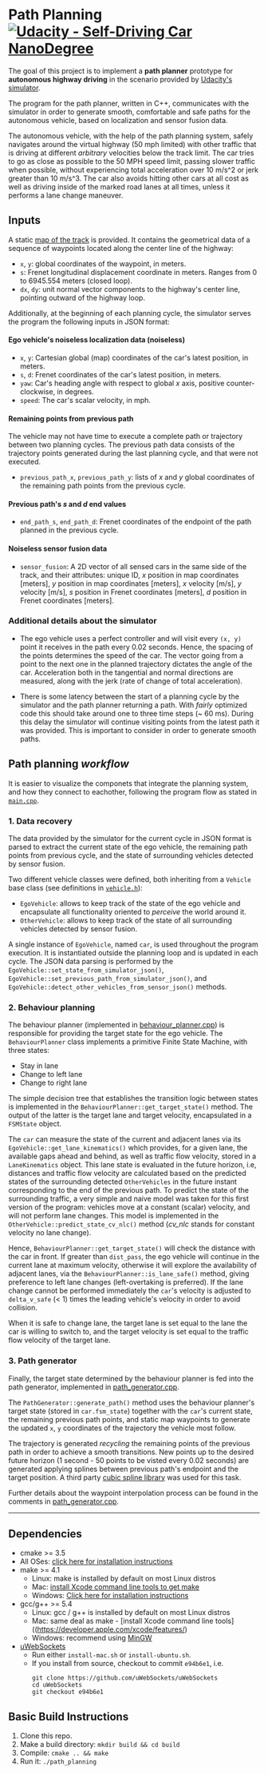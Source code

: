 # **Path Planning**  [![Udacity - Self-Driving Car NanoDegree](https://s3.amazonaws.com/udacity-sdc/github/shield-carnd.svg)](http://www.udacity.com/drive)
[//]: # (Image References)
[placeholder]: ./img/placeholder.png

The goal of this project is to implement a **path planner** prototype for **autonomous highway driving** in the scenario provided by [Udacity's simulator](https://github.com/udacity/self-driving-car-sim/releases).

The program for the path planner, written in C++, communicates with the simulator in order to generate smooth, comfortable and safe paths for the autonomous vehicle, based on localization and sensor fusion data.

The autonomous vehicle, with the help of the path planning system, safely navigates around the virtual highway (50 mph limited) with other traffic that is driving at different *arbitrary* velocities below the track limit. The car tries to go as close as possible to the 50 MPH speed limit, passing slower traffic when possible, without experiencing total acceleration over 10 m/s^2 or jerk greater than 10 m/s^3. The car also avoids hitting other cars at all cost as well as driving inside of the marked road lanes at all times, unless it performs a lane change maneuver.

## Inputs

A static [map of the track](data/higway_map.csv) is provided. It contains the geometrical data of a sequence of waypoints located along the center line of the highway:

* `x`, `y`: global coordinates of the waypoint, in meters.
* `s`: Frenet longitudinal displacement coordinate in meters. Ranges from 0 to 6945.554 meters (closed loop).
* `dx`, `dy`: unit normal vector components to the highway's center line, pointing outward of the highway loop.

Additionally, at the beginning of each planning cycle, the simulator serves the program the following inputs in JSON format:

#### Ego vehicle's noiseless localization data (noiseless)

* `x`, `y`: Cartesian global (map) coordinates of the car's latest position, in meters.
* `s`, `d`: Frenet coordinates of the car's latest position, in meters.
* `yaw`: Car's heading angle with respect to global *x* axis, positive counter-clockwise, in degrees.
* `speed`: The car's scalar velocity, in mph.

#### Remaining points from previous path

The vehicle may not have time to execute a complete path or trajectory between two planning cycles. The previous path data consists of the trajectory points generated during the last planning cycle, and that were not executed.

*  `previous_path_x`, `previous_path_y`: lists of *x* and *y* global coordinates of the remaining path points from the previous cycle.

#### Previous path's *s* and *d* end values

* `end_path_s`, `end_path_d`: Frenet coordinates of the endpoint of the path planned in the previous cycle.

#### Noiseless sensor fusion data

* `sensor_fusion`: A 2D vector of all sensed cars in the same side of the track, and their attributes: unique ID, *x* position in map coordinates [meters], *y* position in map coordinates [meters], *x* velocity [m/s], *y* velocity [m/s], *s* position in Frenet coordinates [meters], *d* position in Frenet coordinates [meters]. 

### Additional details about the simulator

* The ego vehicle uses a perfect controller and will visit every `(x, y)` point it receives in the path every 0.02 seconds. Hence, the spacing of the points determines the speed of the car. The vector going from a point to the next one in the planned trajectory dictates the angle of the car. Acceleration both in the tangential and normal directions are measured, along with the jerk (rate of change of total acceleration).

* There is some latency between the start of a planning cycle by the simulator and the path planner returning a path. With *fairly* optimized code this should take around one to three time steps (~ 60 ms). During this delay the simulator will continue visiting points from the latest path it was provided. This is important to consider in order to generate smooth paths.

### 

## Path planning *workflow*

It is easier to visualize the componets that integrate the planning system, and how they connect to eachother, following the program flow as stated in [`main.cpp`](src/main.cpp).

### 1. Data recovery

The data provided by the simulator for the current cycle in JSON format is parsed to extract the current state of the ego vehicle, the remaining path points from previous cycle, and the state of surrounding vehicles detected by sensor fusion.

Two different vehicle classes were defined, both inheriting from a `Vehicle` base class (see definitions in [`vehicle.h`](src/vehicle.h)):

* `EgoVehicle`: allows to keep track of the state of the ego vehicle and encapsulate all functionality oriented to *perceive* the world around it.
* `OtherVehicle`: allows to keep track of the state of all surrounding vehicles detected by sensor fusion.

A single instance of `EgoVehicle`, named `car`, is used throughout the program execution. It is instantiated outside the planning loop and is updated in each cycle. The JSON data parsing is performed by the `EgoVehicle::set_state_from_simulator_json()`, `EgoVehicle::set_previous_path_from_simulator_json()`, and `EgoVehicle::detect_other_vehicles_from_sensor_json()` methods.

### 2. Behaviour planning

The behaviour planner (implemented in [behaviour_planner.cpp](src/behaviour_planner.cpp)) is responsible for providing the target state for the ego vehicle. The `BehaviourPlanner` class implements a primitive Finite State Machine, with three states: 

* Stay in lane
* Change to left lane
* Change to right lane

The simple decision tree that establishes the transition logic between states is implemented in the `BehaviourPlanner::get_target_state()` method. The output of the latter is the target lane and target velocity, encapsulated in a `FSMState` object.

The `car` can measure the state of the current and adjacent lanes via its `EgoVehicle::get_lane_kinematics()` which provides, for a given lane, the available gaps ahead and behind, as well as traffic flow velocity, stored in a `LaneKinematics` object. This lane state is evaluated in the future horizon, i.e, distances and traffic flow velocity are calculated based on the predicted states of the surrounding detected `OtherVehicles` in the future instant corresponding to the end of the previous path. To predict the state of the surrounding traffic, a very simple and naive model was taken for this first version of the program: vehicles move at a constant (scalar) velocity, and will not perform lane changes. This model is implemented in the `OtherVehicle::predict_state_cv_nlc()` method (*cv_nlc* stands for constant velocity no lane change).

Hence, `BehaviourPlanner::get_target_state()` will check the distance with the car in front. If greater than `dist_pass`, the ego vehicle will continue in the current lane at maximum velocity, otherwise it will explore the availability of adjacent lanes, via the `BehaviourPlanner::is_lane_safe()` method, giving preference to left lane changes (left-overtaking is preferred). If the lane change cannot be performed immediately the `car`'s velocity is adjusted to `delta_v_safe` (< 1) times the leading vehicle's velocity in order to avoid collision.

When it is safe to change lane, the target lane is set equal to the lane the car is willing to switch to, and the target velocity is set equal to the traffic flow velocity of the target lane.

### 3. Path generator

Finally, the target state determined by the behaviour planner is fed into the path generator, implemented in [path_generator.cpp](src/path_generator.cpp).

The `PathGenerator::generate_path()` method uses the behaviour planner's target state (stored in `car.fsm_state`) together with the `car`'s current state, the remaining previous path points, and static map waypoints to generate the updated `x`, `y` coordinates of the trajectory the vehicle most follow.

The trajectory is generated *recycling* the remaining points of the previous path in order to achieve a smooth transitions. New points up to the desired future horizon (1 second - 50 points to be visted every 0.02 seconds) are generated applying splines between previous path's endpoint and the target position. A third party [cubic spline library](http://kluge.in-chemnitz.de/opensource/spline/) was used for this task.

Further details about the waypoint interpolation process can be found in the comments in [path_generator.cpp](src/path_generator.cpp).

---

## Dependencies

* cmake >= 3.5
 * All OSes: [click here for installation instructions](https://cmake.org/install/)
* make >= 4.1
  * Linux: make is installed by default on most Linux distros
  * Mac: [install Xcode command line tools to get make](https://developer.apple.com/xcode/features/)
  * Windows: [Click here for installation instructions](http://gnuwin32.sourceforge.net/packages/make.htm)
* gcc/g++ >= 5.4
  * Linux: gcc / g++ is installed by default on most Linux distros
  * Mac: same deal as make - [install Xcode command line tools]((https://developer.apple.com/xcode/features/)
  * Windows: recommend using [MinGW](http://www.mingw.org/)
* [uWebSockets](https://github.com/uWebSockets/uWebSockets)
  * Run either `install-mac.sh` or `install-ubuntu.sh`.
  * If you install from source, checkout to commit `e94b6e1`, i.e.
    ```
    git clone https://github.com/uWebSockets/uWebSockets 
    cd uWebSockets
    git checkout e94b6e1

## Basic Build Instructions

1. Clone this repo.
2. Make a build directory: `mkdir build && cd build`
3. Compile: `cmake .. && make`
4. Run it: `./path_planning`
